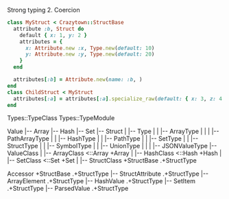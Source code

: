
Strong typing
2. Coercion

```ruby
class MyStruct < Crazytown::StructBase
  attribute :b, Struct do
    default { x: 1, y: 2 }
    attributes = {
      x: Attribute.new :x, Type.new(default: 10)
      y: Attribute.new :y, Type.new(default: 20)
    }
  end

  attributes[:b] = Attribute.new(name: :b, )
end
class ChildStruct < MyStruct
  attributes[:a] = attributes[:a].specialize_raw(default: { x: 3, z: 4 })
end
```

Types::TypeClass
Types::TypeModule

Value
|-- Array
|-- Hash
|-- Set
|-- Struct
|   |-- Type
|   |   |-- ArrayType
|   |   |   |-- PathArrayType
|   |   |-- HashType
|   |   |-- PathType
|   |   |-- SetType
|   |   |-- StructType
|   |   |-- SymbolType
|   |   |-- UnionType
|   |   |   |-- JSONValueType
|-- ValueClass
|   |-- ArrayClass                          <::Array +Array
|   |-- HashClass                           <::Hash  +Hash
|   |-- SetClass                            <::Set   +Set
|   |-- StructClass                         +StructBase .+StructType

Accessor                                    +StructBase .+StructType
|-- StructAttribute                                     .+StructType
|-- ArrayElement                                        .+StructType
|-- HashValue                                           .+StructType
|-- SetItem                                             .+StructType
|-- ParsedValue                                         .+StructType
